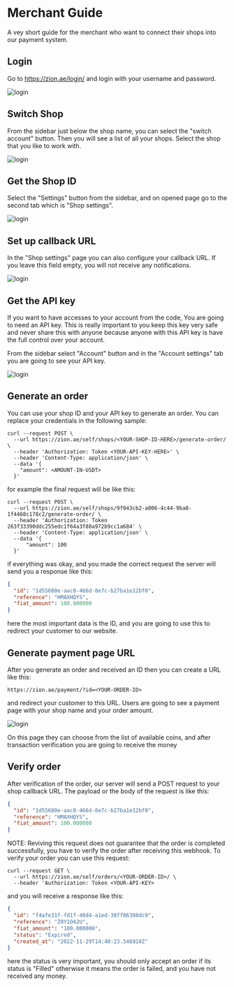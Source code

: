 # Merchant Guide

A vey short guide for the merchant who want to connect their shops into our
payment system.

## Login

Go to https://zion.ae/login/ and login with your username and password.

![login](resources/login-page.png)

## Switch Shop

From the sidebar just below the shop name, you can select the "switch account"
button. Then you will see a list of all your shops. Select the shop that you
like to work with.

![login](resources/switch-shop.png)

## Get the Shop ID

Select the "Settings" button from the sidebar, and on opened page go to the
second tab which is "Shop settings".

![login](resources/shop-id.png)

## Set up callback URL

In the "Shop settings" page you can also configure your callback URL. If you
leave this field empty, you will not receive any notifications.

![login](resources/callback.png)

## Get the API key

If you want to have accesses to your account from the code, You are going to
need an API key. This is really important to you keep this key very safe and
never share this with anyone because anyone with this API key is have the full
control over your account.

From the sidebar select "Account" button and in the "Account settings" tab you
are going to see your API key.

![login](resources/api-key.png)

## Generate an order

You can use your shop ID and your API key to generate an order. You can replace
your credentials in the following sample:

```shell
curl --request POST \
  --url https://zion.ae/self/shops/<YOUR-SHOP-ID-HERE>/generate-order/ \
  --header 'Authorization: Token <YOUR-API-KEY-HERE>' \
  --header 'Content-Type: application/json' \
  --data '{
    "amount": <AMOUNT-IN-USDT>
  }'
```

for example the final request will be like this:

```shell
curl --request POST \
  --url https://zion.ae/self/shops/9f043cb2-a006-4c44-9ba8-1f4468c178c2/generate-order/ \
  --header 'Authorization: Token 263f33390ddc255edc1f64a3f88a972b9cc1a684' \
  --header 'Content-Type: application/json' \
  --data '{
      "amount": 100
  }'
```

if everything was okay, and you made the correct request the server will send
you a response like this:

```json
{
  "id": "1d55680e-aac8-466d-8e7c-b27ba1e12bf0",
  "reference": "HMAXHQYS",
  "fiat_amount": 100.000000
}
```

here the most important data is the ID, and you are going to use this to
redirect your customer to our website.

## Generate payment page URL

After you generate an order and received an ID then you can create a URL like
this:

```shell
https://zion.ae/payment/?id=<YOUR-ORDER-ID>
```

and redirect your customer to this URL. Users are going to see a payment page
with your shop name and your order amount.

![login](resources/payment-page.png)

On this page they can choose from the list of available coins, and after
transaction verification you are going to receive the money

## Verify order

After verification of the order, our server will send a POST request to your
shop callback URL. The payload or the body of the request is like this:

```json
{
  "id": "1d55680e-aac8-466d-8e7c-b27ba1e12bf0",
  "reference": "HMAXHQYS",
  "fiat_amount": 100.000000
}
```

NOTE: Reviving this request does not guarantee that the order is completed
successfully, you have to verify the order after receiving this webhook. To
verify your order you can use this request:

```shell
curl --request GET \
  --url https://zion.ae/self/orders/<YOUR-ORDER-ID>/ \
  --header 'Authorization: Token <YOUR-API-KEY>
```

and you will receive a response like this:

```json
{
  "id": "f4afe31f-fd1f-40d4-a1ed-38ff06308dc9",
  "reference": "Z0Y1O42U",
  "fiat_amount": "100.000000",
  "status": "Expired",
  "created_at": "2022-11-29T14:40:23.546918Z"
}
```

here the status is very important, you should only accept an order if its status
is "Filled" otherwise it means the order is failed, and you have not received
any money. 

